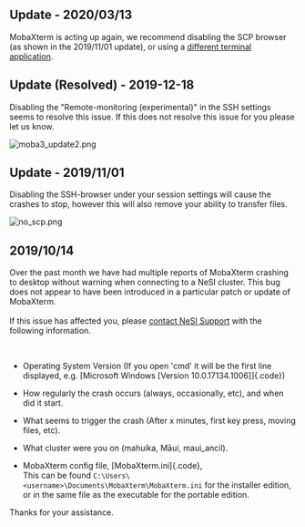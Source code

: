 ## Update - 2020/03/13 

MobaXterm is acting up again, we recommend disabling the SCP browser (as
shown in the 2019/11/01 update), or using a [different terminal
application](https://support.nesi.org.nz/hc/en-gb/articles/360001016335-Choosing-and-Configuring-Software-for-Connecting-to-the-Clusters).

## Update (Resolved) - 2019-12-18

Disabling the \"Remote-monitoring (experimental)\" in the SSH settings
seems to resolve this issue. If this does not resolve this issue for you
please let us know.

![moba3\_update2.png](https://support.nesi.org.nz/hc/article_attachments/360003132056/moba3_update2.png)

## Update - 2019/11/01

Disabling the SSH-browser under your session settings will cause the
crashes to stop, however this will also remove your ability to transfer
files.

![no\_scp.png](https://support.nesi.org.nz/hc/article_attachments/360002889276/no_scp.png)

## 2019/10/14

Over the past month we have had multiple reports of MobaXterm crashing
to desktop without warning when connecting to a NeSI cluster. This bug
does not appear to have been introduced in a particular patch or update
of MobaXterm.\
\
If this issue has affected you, please [contact NeSI
Support](mailto:support@nesi.org.nz?subject=MobaXterm%20Issues&body=Operating%20System%20Version:%20%0D%0A%0A%0ACrash%20triggered%20when:%20%0D%0A%0A%0AProblem%20started%20occurring:%20%0D%0A%0A%0AOn%20the%20Cluster:%0D%0A%0A%0AIf%20you%20can,%20please%20also%20include%20your%20MobaXterm%20config%20file.%20This%20can%20be%20found%20at%20%60%60C:%5CUsers%5C%3Cusername%3E%5CDocuments%5CMobaXterm%5CMobaXterm.ini%60%60)
with the following information.

 

-   Operating System Version (If you open \'cmd\' it will be the first
    line displayed, e.g. [Microsoft Windows \[Version
    10.0.17134.1006\]]{.code})

-   How regularly the crash occurs (always, occasionally, etc), and when
    did it start.

-   What seems to trigger the crash (After x minutes, first key press,
    moving files, etc).

-   What cluster were you on (mahuika, Māui, maui\_ancil).

<!-- -->

-   MobaXterm config file, [MobaXterm.ini]{.code},\
    This can be found
    `C:\Users\<username>\Documents\MobaXterm\MobaXterm.ini` for the
    installer edition, or in the same file as the executable for the
    portable edition.

Thanks for your assistance.

##  

 

 
